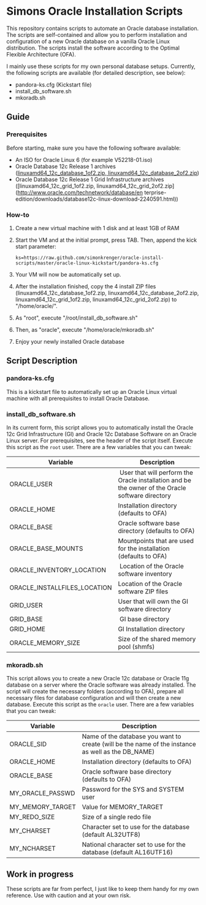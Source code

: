# Simons Oracle Installation Scripts
This repository contains scripts to automate an Oracle database installation. The scripts are self-contained and allow you to perform installation and configuration of a new Oracle database on a vanilla Oracle Linux distribution. The scripts install the software according to the Optimal Flexible Architecture (OFA).

I mainly use these scripts for my own personal database setups. Currently, the following scripts are available (for detailed description, see below):
* pandora-ks.cfg (Kickstart file)
* install_db_software.sh
* mkoradb.sh

## Guide
### Prerequisites
Before starting, make sure you have the following software available:
* An ISO for Oracle Linux 6 (for example V52218-01.iso)
* Oracle Database 12c Release 1 archives ([linuxamd64_12c_database_1of2.zip, linuxamd64_12c_database_2of2.zip](http://www.oracle.com/technetwork/database/enterprise-edition/downloads/database12c-linux-download-2240591.html))
* Oracle Database 12c Release 1 Grid Infrastructure archives ([linuxamd64_12c_grid_1of2.zip, linuxamd64_12c_grid_2of2.zip](http://www.oracle.com/technetwork/database/en    terprise-edition/downloads/database12c-linux-download-2240591.html))

### How-to
1. Create a new virtual machine with 1 disk and at least 1GB of RAM
2. Start the VM and at the initial prompt, press TAB. Then, append the kick start parameter:

	`ks=https://raw.github.com/simonkrenger/oracle-install-scripts/master/oracle-linux-kickstart/pandora-ks.cfg`

3. Your VM will now be automatically set up.
4. After the installation finished, copy the 4 install ZIP files (linuxamd64_12c_database_1of2.zip, linuxamd64_12c_database_2of2.zip, linuxamd64_12c_grid_1of2.zip, linuxamd64_12c_grid_2of2.zip) to "/home/oracle/".
5. As "root", execute "/root/install_db_software.sh"
6. Then, as "oracle", execute "/home/oracle/mkoradb.sh"
7. Enjoy your newly installed Oracle database

## Script Description
### pandora-ks.cfg
This is a kickstart file to automatically set up an Oracle Linux virtual machine with all prerequisites to install Oracle Database.

### install_db_software.sh
In its current form, this script allows you to automatically install the Oracle 12c Grid Infrastructure (GI) and Oracle 12c Database Software on an Oracle Linux server. For prerequisites, see the header of the script itself. Execute this script as the `root` user. There are a few variables that you can tweak:

Variable | Description
--- | ---
ORACLE_USER | User that will perform the Oracle installation and be the owner of the Oracle software directory
ORACLE_HOME | Installation directory (defaults to OFA)
ORACLE_BASE | Oracle software base directory (defaults to OFA)
ORACLE_BASE_MOUNTS | Mountpoints that are used for the installation (defaults to OFA)
ORACLE_INVENTORY_LOCATION | Location of the Oracle software inventory
ORACLE_INSTALLFILES_LOCATION | Location of the Oracle software ZIP files
GRID_USER | User that will own the GI software directory
GRID_BASE | GI base directory
GRID_HOME | GI Installation directory
ORACLE_MEMORY_SIZE | Size of the shared memory pool (shmfs)

### mkoradb.sh
This script allows you to create a new Oracle 12c database or Oracle 11g database on a server where the Oracle software was already installed. The script will create the necessary folders (according to OFA), prepare all necessary files for database configuration and will then create a new database. Execute this script as the `oracle` user. There are a few variables that you can tweak:

Variable | Description
--- | ---
ORACLE_SID | Name of the database you want to create (will be the name of the instance as well as the DB_NAME)
ORACLE_HOME | Installation directory (defaults to OFA)
ORACLE_BASE | Oracle software base directory (defaults to OFA)
MY_ORACLE_PASSWD | Password for the SYS and SYSTEM user
MY_MEMORY_TARGET | Value for MEMORY_TARGET
MY_REDO_SIZE | Size of a single redo file
MY_CHARSET | Character set to use for the database (default AL32UTF8)
MY_NCHARSET | National character set to use for the database (default AL16UTF16)

## Work in progress
These scripts are far from perfect, I just like to keep them handy for my own reference. Use with caution and at your own risk.

